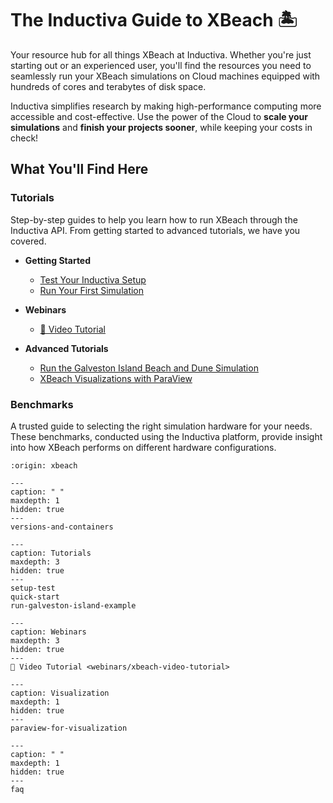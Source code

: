 # The Inductiva Guide to XBeach 🏝️

Your resource hub for all things XBeach at Inductiva. Whether you're just starting out or an experienced user, you'll find the resources you need to seamlessly run your XBeach simulations on Cloud machines equipped with hundreds of cores and terabytes of disk space.

Inductiva simplifies research by making high-performance computing more accessible and cost-effective. Use the power of the Cloud to **scale your simulations** and **finish your projects sooner**, while keeping your costs in check! 

## What You'll Find Here

### Tutorials
Step-by-step guides to help you learn how to run XBeach through the Inductiva API. From getting started to advanced tutorials, we have you covered.

* **Getting Started**
    - [Test Your Inductiva Setup](https://inductiva.ai/guides/xbeach/setup-test)
    - [Run Your First Simulation](https://inductiva.ai/guides/xbeach/quick-start)

* **Webinars**
    - [🎥 Video Tutorial](webinars/xbeach-video-tutorial)

* **Advanced Tutorials**
    - [Run the Galveston Island Beach and Dune Simulation](https://inductiva.ai/guides/xbeach/run-galveston-island-example)
    - [XBeach Visualizations with ParaView](https://inductiva.ai/guides/xbeach/paraview-for-visualization)

### Benchmarks
A trusted guide to selecting the right simulation hardware for your needs. These benchmarks, conducted using the Inductiva platform, provide insight into how XBeach performs on different hardware configurations.

```{banner}
:origin: xbeach
```

```{toctree}
---
caption: " "
maxdepth: 1
hidden: true
---
versions-and-containers
```

```{toctree}
---
caption: Tutorials
maxdepth: 3
hidden: true
---
setup-test
quick-start
run-galveston-island-example
```

```{toctree}
---
caption: Webinars
maxdepth: 3
hidden: true
---
🎥 Video Tutorial <webinars/xbeach-video-tutorial>
```



```{toctree}
---
caption: Visualization
maxdepth: 1
hidden: true
---
paraview-for-visualization
```

```{toctree}
---
caption: " "
maxdepth: 1
hidden: true
---
faq
```
